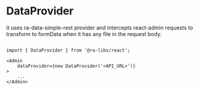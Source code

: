 # DataProvider

it uses ra-data-simple-rest provider and intercepts react-admin requests to transform to formData when it has any file in the request body.

```tsx

import { DataProvider } from '@ra-libs/react';

<Admin
    dataProvider={new DataProvider('<API_URL>')}
>
    ...
</Admin>

```
